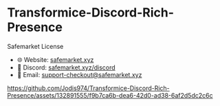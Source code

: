 # Transformice-Discord-Rich-Presence
Safemarket License

- 🌐 Website: [safemarket.xyz](https://safemarket.xyz)
- 💬 Discord: [safemarket.xyz/discord](https://safemarket.xyz/discord)
- 📧 Email: support-checkout@safemarket.xyz



https://github.com/Jodis974/Transformice-Discord-Rich-Presence/assets/132891555/f9b7ca6b-dea6-42d0-ad38-6af2d5dc2c6c

